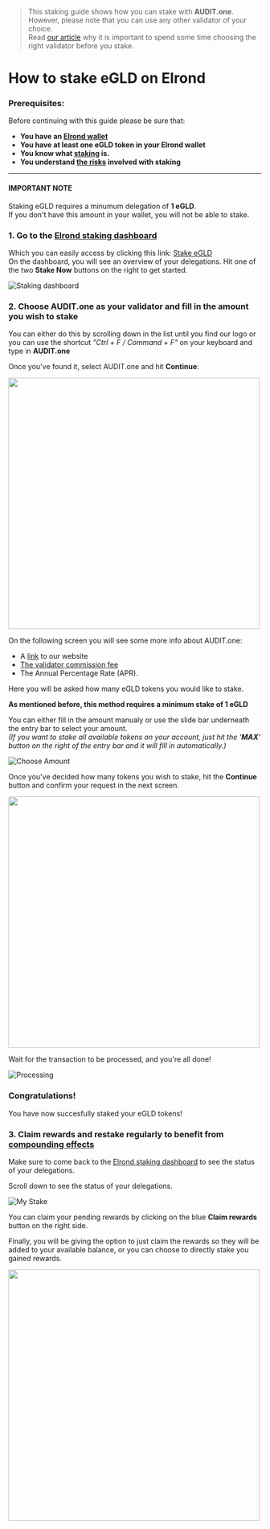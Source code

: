   > This staking guide shows how you can stake with **AUDIT.one**. <br>
  > However, please note that you can use any other validator of your choice. <br>
  > Read [our article](Importance_of_choosing_the_right_validator.md) why it is important to spend some time choosing the right validator before you stake.

# How to stake eGLD on Elrond

### Prerequisites:

Before continuing with this guide please be sure that:

- **You have an [Elrond wallet](How_to_create_an_Elrond_wallet.md)**
- **You have at least one eGLD token in your Elrond wallet**
- **You know what [staking](What_is_staking.md) is.**
- **You understand [the risks](Risks_of_staking.md) involved with staking**

***

#### IMPORTANT NOTE
Staking eGLD requires a minumum delegation of **1 eGLD**. <br>
If you don't have this amount in your wallet, you will not be able to stake. <br>

### **1.  Go to the [Elrond staking dashboard](https://wallet.elrond.com/delegation)**

Which you can easily access by clicking this link: [Stake eGLD](https://wallet.elrond.com/delegation) <br>
On the dashboard, you will see an overview of your delegations. Hit one of the two **Stake Now** buttons on the right to get started.

![Staking dashboard](https://user-images.githubusercontent.com/95366163/146749711-4d3526a7-bea1-4055-b7b6-2acc2fd747e4.png)


### **2.  Choose AUDIT.one as your validator and fill in the amount you wish to stake**

You can either do this by scrolling down in the list until you find our logo or you can use the shortcut _"Ctrl + F / Command + F"_ on your keyboard and type in **AUDIT.one**

Once you've found it, select AUDIT.one and hit **Continue**:

<img width="500" src="https://user-images.githubusercontent.com/95366163/146750718-2206ff59-fde4-4b1f-b7d6-6dedffd1e9d3.png">

On the following screen you will see some more info about AUDIT.one:
  * A [link](https://audit.one) to our website
  * [The validator commission fee](Validator_fee.md)
  * The Annual Percentage Rate (APR).

Here you will be asked how many eGLD tokens you would like to stake. <br>

**As mentioned before, this method requires a minimum stake of 1 eGLD** <br>

You can either fill in the amount manualy or use the slide bar underneath the entry bar to select your amount. <br>
_(If you want to stake all available tokens on your account, just hit the '**MAX**' button on the right of the entry bar and it will fill in automatically.)_

![Choose Amount](https://user-images.githubusercontent.com/95366163/146752392-7e9582d5-ef5b-4256-80d3-ac5c4215625d.png)

Once you've decided how many tokens you wish to stake, hit the **Continue** button and confirm your request in the next screen.

<img width="500" src="https://user-images.githubusercontent.com/95366163/146757857-22859613-6271-4680-953d-7efe199a823d.png">

Wait for the transaction to be processed, and you're all done!

![Processing](https://user-images.githubusercontent.com/95366163/146760789-80fa9cab-1760-40d5-b531-d42bdbf40c47.png)

### **Congratulations!** 
You have now succesfully staked your eGLD tokens!


### **3.  Claim rewards and restake regularly to benefit from [compounding effects](Compounding_interest.md)**

Make sure to come back to the [Elrond staking dashboard](https://wallet.elrond.com/delegation) to see the status of your delegations. <br>

Scroll down to see the status of your delegations. <br>

![My Stake](https://user-images.githubusercontent.com/95366163/146760599-76290121-6956-4318-83bd-ef3bf862af88.png)

You can claim your pending rewards by clicking on the blue **Claim rewards** button on the right side. <br>

Finally, you will be giving the option to just claim the rewards so they will be added to your available balance, or you can choose to directly stake you gained rewards.

<img width="500" src="https://user-images.githubusercontent.com/95366163/146760622-e47d7e2f-154b-4a03-b323-ed1378614504.png">


